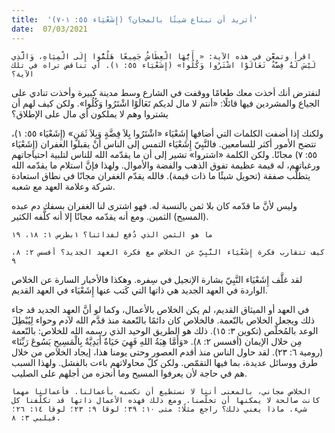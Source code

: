 ```yaml
---
title:  'أتريد أن تبتاع شيئًا بالمجان؟ (إِشَعْيَاء ٥٥: ١-٧)'
date:  07/03/2021
---
```


`اقرأ وتمعَّن في هذه الآية: « أَيُّهَا الْعِطَاشُ جَمِيعًا هَلُمُّوا إِلَى الْمِيَاهِ، وَالَّذِي لَيْسَ لَهُ فِضَّةٌ تَعَالَوْا اشْتَرُوا وَكُلُوا» (إِشَعْيَاء ٥٥: ١). أي تناقض تراه في تلك الآية؟`

لنفترض أنك أخذت معك طعامًا ووقفت في الشارع وسط مدينة كبيرة وأخذت تنادي على الجياع والمشردين فيها قائلًا: «أنتم لا مال لديكم تَعَالَوْا اشْتَرُوا وَكُلُوا». ولكن كيف لهم أن يشتروا وهم لا يملكون أي مال على الإطلاق؟

ولكنك إذا أضفت الكلمات التي أضافها إِشَعْيَاء «اشْتَرُوا بِلاَ فِضَّةٍ وَبِلاَ ثَمَنٍ» (إِشَعْيَاء ٥٥: ١)، تتضح الأمور أكثر للسامعين. فالنَّبِيّ إِشَعْيَاء التمس إلى الناس أنْ يقبلوا الغفران (إِشَعْيَاء ٥٥: ٧) مجانًا. ولكن الكلمة «اشتروا» تشير إلى أن ما يقدّمه الله للناس لتلبية احتياجاتهم ورغباتهم، له قيمة عظيمة تفوق الذهب والفضة والأموال. ولهذا فإنَّ استلام ما يقدّمه الله يتطلَّب صفقة (تحويل شيئًا ما ذات قيمة). فالله يقدّم الغفران مجانًا في نطاق استعادة شركة وعلامة العهد مع شعبه.

وليس لأنَّ ما قدّمه كان بلا ثمن بالنسبة له. فهو اشترى لنا الغفران بسفك دم عبده (المسيح) الثمين. ومع أنه يقدّمه مجانًا إلا أنه كلَّفه الكثير.

`ما هو الثمن الذي دُفع لفدائنا؟ ١بطرس ١: ١٨، ١٩`

`كيف تتقارب فكرة إِشَعْيَاء النَّبِيّ عن الخلاص مع فكرة العهد الجديد؟ أفسس ٢: ٨، ٩`

لقد غلَّف إِشَعْيَاء النَّبِيّ بشارة الإنجيل في سِفره. وهكذا فالأخبار السارة عن الخلاص الواردة في العهد الجديد هي ذاتها التي كَتب عنها إِشَعْيَاء في العهد القديم.

في العهد أو الميثاق القديم، لم يكن الخلاص بالأعمال، وكما لو أنَّ العهد الجديد قد جاء لِيُبْطِلَ‎‎ ذلك ويجعل الخلاص بالنّعمة. فالخلاص كان دائمًا بالنّعمة منذ قدَّم الله لآدم وحواء الوعد بالمُخلّص (تكوين ٣: ١٥). ذلك هو الطريق الوحيد الذي رسمه الله للخلاص: بالنّعمة مِن خلال الإيمان (أفسس ٢: ٨). «وَأَمَّا هِبَةُ اللهِ فَهِيَ حَيَاةٌ أَبَدِيَّةٌ بِالْمَسِيحِ يَسُوعَ رَبِّنَا» (رومية ٦: ٢٣). لقد حاول الناس منذ أقدم العصور وحتى يومنا هذا، إيجاد الخلاص من خلال طرق ووسائل عديدة، بما فيها التقمّص. ولكن كلّ محاولاتهم باءت بالفشل. ولهذا السبب هم في حاجة لأن يعرفوا المسيح وما أنجزه من أجلهم على الصليب.

`الخلاص مجاني، بالمعنى أننا لا نستطيع أن نكسبه بأعمالنا. فأعمالنا مهما كانت صالحة لا يمكنها أن تخلّصنا. ومع ذلك فهذه الأعمال ذاتها قد تكلّفنا كل شيء. ماذا يعني ذلك؟ راجع مثلًا: متى ١٠: ٣٩؛ لوقا ٩: ٢٣؛ لوقا ١٤: ٢٦؛ فيلبي ٣: ٨.`